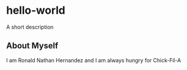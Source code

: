 # hello-world
A short description
## **About Myself**
I am Ronald Nathan Hernandez and I am always hungry for Chick-Fil-A
